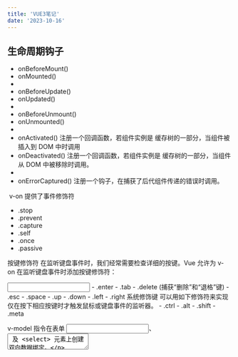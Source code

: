 ```yaml
---
title: 'VUE3笔记'
date: '2023-10-16'
---
```


## 生命周期钩子
- onBeforeMount()
- onMounted()
- 
- onBeforeUpdate()
- onUpdated()
- 
- onBeforeUnmount()
- onUnmounted()
- 
- ​​​onActivated()
注册一个回调函数，若组件实例是 <KeepAlive> 缓存树的一部分，当组件被插入到 DOM 中时调用
- onDeactivated()
注册一个回调函数，若组件实例是 <KeepAlive> 缓存树的一部分，当组件从 DOM 中被移除时调用。
- 
- onErrorCaptured()
注册一个钩子，在捕获了后代组件传递的错误时调用。



 v-on 提供了事件修饰符

<!-- 修饰符可以串联 -->
- .stop
- .prevent
- .capture
- .self
- .once
- .passive

按键修饰符
在监听键盘事件时，我们经常需要检查详细的按键。Vue 允许为 v-on 在监听键盘事件时添加按键修饰符：

<!-- 只有在 `key` 是 `Enter` 时调用 `vm.submit()` -->
<input v-on:keyup.enter="submit">
 - .enter
 - .tab
 - .delete (捕获“删除”和“退格”键)
 - .esc
 - .space
 - .up
 - .down
 - .left
 - .right
系统修饰键
可以用如下修饰符来实现仅在按下相应按键时才触发鼠标或键盘事件的监听器。
 - .ctrl
 - .alt
 - .shift
 - .meta

v-model 指令在表单 <input>、<textarea> 及 <select> 元素上创建双向数据绑定。
 - text 和 textarea 元素使用 value property 和 input 事件；
 - checkbox 和 radio 使用 checked property 和 change 事件；
 - select 字段将 value 作为 prop 并将 change 作为事件。
修饰符
.lazy
.number
.trim

watch vs. watchEffect

watch 和 watchEffect 都能响应式地执行有副作用的回调。它们之间的主要区别是追踪响应式依赖的方式：
 -   watch 只追踪明确侦听的数据源。它不会追踪任何在回调中访问到的东西。另外，仅在数据源确实改变时才会触发回调。watch 会避免在发生副作用时追踪依赖，因此，我们能更加精确地控制回调函数的触发时机。
 -   watchEffect，则会在副作用发生期间追踪依赖。它会在同步执行过程中，自动追踪所有能访问到的响应式属性。这更方便，而且代码往往更简洁，但有时其响应性依赖关系会不那么明确。
回调的触发时机

当你更改了响应式状态，它可能会同时触发 Vue 组件更新和侦听器回调。
默认情况下，用户创建的侦听器回调，都会在 Vue 组件更新之前被调用。这意味着你在侦听器回调中访问的 DOM 将是被 Vue 更新之前的状态。
如果想在侦听器回调中能访问被 Vue 更新之后的 DOM，你需要指明 flush: 'post' 选项：

```js
watch(source, callback, {
  flush: 'post'
})

watchEffect(callback, {
  flush: 'post'
})

// 后置刷新的 watchEffect() 有个更方便的别名 watchPostEffect()：
watchPostEffect(() => {
  /* 在 Vue 更新后执行 */
})
```

通过插槽分发内容
<slot></slot> ~= react的 props.children
v-slot 有对应的简写 #，因此 <template v-slot:header> 可以简写为 <template #header>。其意思就是“将这部分模板片段传入子组件的 header 插槽中”。



动态组件
<!-- 组件会在 `currentTabComponent` 改变时改变 -->
<component v-bind:is="currentTabComponent"></component>
在上述示例中，currentTabComponent 可以包括
 - 已注册组件的名字，或
 - 一个组件的选项对象

异步组件



